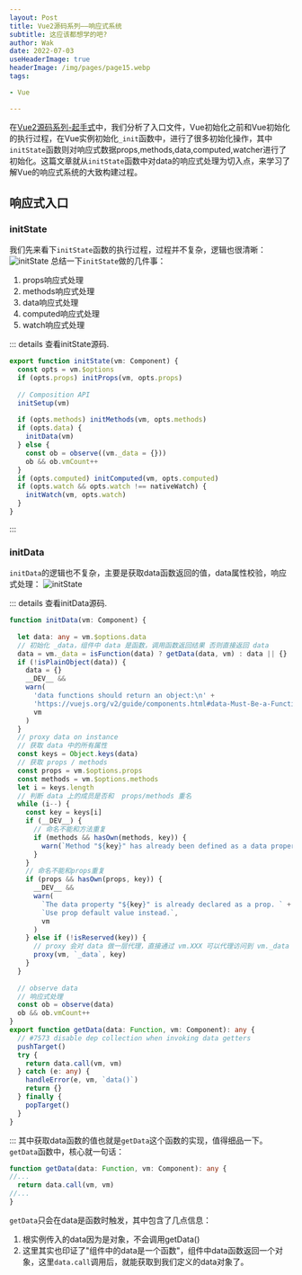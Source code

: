 ```yaml
---
layout: Post  
title: Vue2源码系列——响应式系统   
subtitle: 这应该都想学的吧?    
author: Wak  
date: 2022-07-03  
useHeaderImage: true  
headerImage: /img/pages/page15.webp  
tags:

- Vue

---
```

在[Vue2源码系列-起手式](https://kkanll.wang/posts/2022-06-07-vue-reactive.html)中，我们分析了入口文件，Vue初始化之前和Vue初始化的执行过程，在Vue实例初始化`_init`函数中，进行了很多初始化操作，其中`initState`函数则对响应式数据props,methods,data,computed,watcher进行了初始化。这篇文章就从`initState`函数中对data的响应式处理为切入点，来学习了解Vue的响应式系统的大致构建过程。

## 响应式入口

### initState
我们先来看下`initState`函数的执行过程，过程并不复杂，逻辑也很清晰：
![initState](../.vuepress/public/img/article/vue-reactive/initState.png)
总结一下`initState`做的几件事：
1. props响应式处理
2. methods响应式处理
3. data响应式处理
4. computed响应式处理
5. watch响应式处理

::: details 查看initState源码.
```typescript
export function initState(vm: Component) {
  const opts = vm.$options
  if (opts.props) initProps(vm, opts.props)
  
  // Composition API
  initSetup(vm)
  
  if (opts.methods) initMethods(vm, opts.methods)
  if (opts.data) {
    initData(vm)
  } else {
    const ob = observe((vm._data = {}))
    ob && ob.vmCount++
  }
  if (opts.computed) initComputed(vm, opts.computed)
  if (opts.watch && opts.watch !== nativeWatch) {
    initWatch(vm, opts.watch)
  }
}
```
:::
### initData
`initData`的逻辑也不复杂，主要是获取data函数返回的值，data属性校验，响应式处理：
![initState](../.vuepress/public/img/article/vue-reactive/initState.png)

::: details 查看initData源码.
```typescript
function initData(vm: Component) {
  
  let data: any = vm.$options.data
  // 初始化 _data，组件中 data 是函数，调用函数返回结果 否则直接返回 data
  data = vm._data = isFunction(data) ? getData(data, vm) : data || {}
  if (!isPlainObject(data)) {
    data = {}
    __DEV__ &&
    warn(
      'data functions should return an object:\n' +
      'https://vuejs.org/v2/guide/components.html#data-Must-Be-a-Function',
      vm
    )
  }
  // proxy data on instance
  // 获取 data 中的所有属性
  const keys = Object.keys(data)
  // 获取 props / methods
  const props = vm.$options.props
  const methods = vm.$options.methods
  let i = keys.length
  // 判断 data 上的成员是否和  props/methods 重名
  while (i--) {
    const key = keys[i]
    if (__DEV__) {
      // 命名不能和方法重复
      if (methods && hasOwn(methods, key)) {
        warn(`Method "${key}" has already been defined as a data property.`, vm)
      }
    }
    // 命名不能和props重复
    if (props && hasOwn(props, key)) {
      __DEV__ &&
      warn(
        `The data property "${key}" is already declared as a prop. ` +
        `Use prop default value instead.`,
        vm
      )
    } else if (!isReserved(key)) {
      // proxy 会对 data 做一层代理，直接通过 vm.XXX 可以代理访问到 vm._data 上挂载的对 象属性。
      proxy(vm, `_data`, key)
    }
  }
  
  // observe data
  // 响应式处理
  const ob = observe(data)
  ob && ob.vmCount++
}
export function getData(data: Function, vm: Component): any {
  // #7573 disable dep collection when invoking data getters
  pushTarget()
  try {
    return data.call(vm, vm)
  } catch (e: any) {
    handleError(e, vm, `data()`)
    return {}
  } finally {
    popTarget()
  }
}
```
:::
其中获取data函数的值也就是`getData`这个函数的实现，值得细品一下。  
`getData`函数中，核心就一句话：

```typescript
function getData(data: Function, vm: Component): any {
//...
  return data.call(vm, vm)
//...
}
```
`getData`只会在data是函数时触发，其中包含了几点信息：  
1. 根实例传入的data因为是对象，不会调用getData()
2. 这里其实也印证了"组件中的data是一个函数"，组件中data函数返回一个对象，这里`data.call`调用后，就能获取到我们定义的data对象了。














